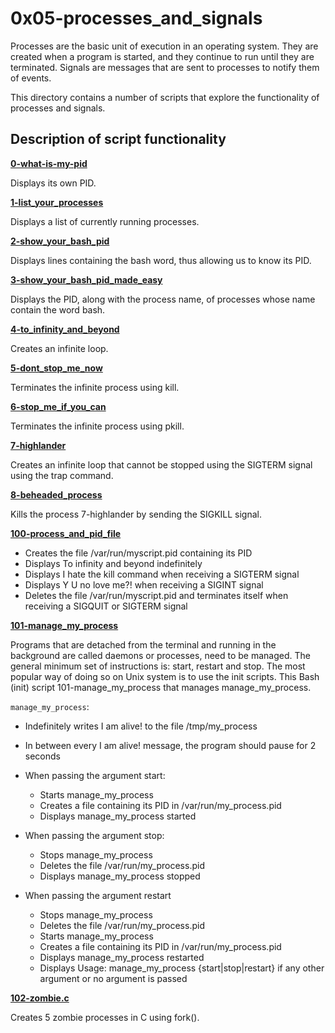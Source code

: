 # 0x05-processes_and_signals

Processes are the basic unit of execution in an operating system. They are created when a program is started, and they continue to run until they are terminated.
Signals are messages that are sent to processes to notify them of events.

This directory contains a number of scripts that explore the functionality of processes and signals.


## Description of script functionality

**[0-what-is-my-pid](0-what-is-my-pid)**

Displays its own PID.

**[1-list_your_processes](1-list_your_processes)**

Displays a list of currently running processes.

**[2-show_your_bash_pid](2-show_your_bash_pid)**

Displays lines containing the bash word, thus allowing us to know its PID.

**[3-show_your_bash_pid_made_easy](3-show_your_bash_pid_made_easy)**

Displays the PID, along with the process name, of processes whose name contain the word bash.

**[4-to_infinity_and_beyond](4-to_infinity_and_beyond)**

Creates an infinite loop.

**[5-dont_stop_me_now](5-dont_stop_me_now)**

Terminates the infinite process using kill.

**[6-stop_me_if_you_can](6-stop_me_if_you_can)**

Terminates the infinite process using pkill.

**[7-highlander](7-highlander)**

Creates an infinite loop that cannot be stopped using the SIGTERM signal using the trap command.


**[8-beheaded_process](8-beheaded_process)**

Kills the process 7-highlander by sending the SIGKILL signal.

**[100-process_and_pid_file](100-process_and_pid_file)**

-   Creates the file /var/run/myscript.pid containing its PID
-   Displays To infinity and beyond indefinitely
-   Displays I hate the kill command when receiving a SIGTERM signal
-   Displays Y U no love me?! when receiving a SIGINT signal
-   Deletes the file /var/run/myscript.pid and terminates itself when receiving a SIGQUIT or SIGTERM signal

**[101-manage_my_process](101-manage_my_process)**

Programs that are detached from the terminal and running in the background are called daemons or processes, need to be managed. The general minimum set of instructions is: start, restart and stop. The most popular way of doing so on Unix system is to use the init scripts.
This Bash (init) script 101-manage_my_process that manages manage_my_process. 

`manage_my_process`:
- Indefinitely writes I am alive! to the file /tmp/my_process
- In between every I am alive! message, the program should pause for 2 seconds

     
- When passing the argument start:
    - Starts manage_my_process
    - Creates a file containing its PID in /var/run/my_process.pid
    - Displays manage_my_process started
- When passing the argument stop:
    - Stops manage_my_process
    - Deletes the file /var/run/my_process.pid
    - Displays manage_my_process stopped
- When passing the argument restart
    - Stops manage_my_process
    - Deletes the file /var/run/my_process.pid
    - Starts manage_my_process
    - Creates a file containing its PID in /var/run/my_process.pid
    - Displays manage_my_process restarted
    - Displays Usage: manage_my_process {start|stop|restart} if any other argument or no argument is passed

**[102-zombie.c](102-zombie.c)**

Creates 5 zombie processes in C using fork().
